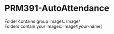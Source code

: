# PRM391-AutoAttendance

Folder contains group images:
Image/
<br>
Folders contain your images:
Image/[your-name] 
<br>
